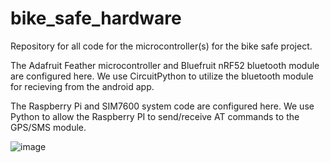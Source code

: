 # bike_safe_hardware
Repository for all code for the microcontroller(s) for the bike safe project.

The Adafruit Feather microcontroller and Bluefruit nRF52 bluetooth module are configured here. We use CircuitPython to utilize the bluetooth module for recieving from the android app.

The Raspberry Pi and SIM7600 system code are configured here. We use Python to allow the Raspberry PI to send/receive AT commands to the GPS/SMS module.


![image](https://user-images.githubusercontent.com/58480140/220008709-c7050cee-72bd-46bf-a499-f4849ad528f6.png)

